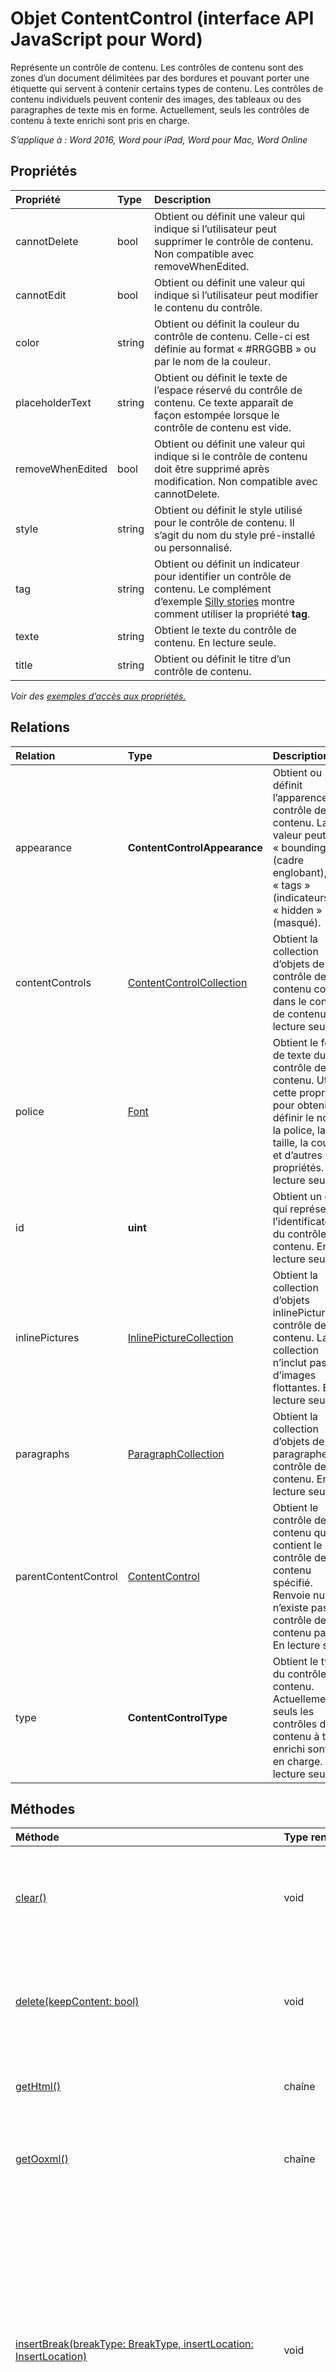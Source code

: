 # <a name="contentcontrol-object-(javascript-api-for-word)"></a>Objet ContentControl (interface API JavaScript pour Word)

Représente un contrôle de contenu. Les contrôles de contenu sont des zones d’un document délimitées par des bordures et pouvant porter une étiquette qui servent à contenir certains types de contenu. Les contrôles de contenu individuels peuvent contenir des images, des tableaux ou des paragraphes de texte mis en forme. Actuellement, seuls les contrôles de contenu à texte enrichi sont pris en charge.

_S’applique à : Word 2016, Word pour iPad, Word pour Mac, Word Online_

## <a name="properties"></a>Propriétés
| Propriété     | Type   |Description
|:---------------|:--------|:----------|
|cannotDelete|bool|Obtient ou définit une valeur qui indique si l’utilisateur peut supprimer le contrôle de contenu. Non compatible avec removeWhenEdited.|
|cannotEdit|bool|Obtient ou définit une valeur qui indique si l’utilisateur peut modifier le contenu du contrôle.|
|color|string|Obtient ou définit la couleur du contrôle de contenu. Celle-ci est définie au format « #RRGGBB » ou par le nom de la couleur.|
|placeholderText|string|Obtient ou définit le texte de l’espace réservé du contrôle de contenu. Ce texte apparaît de façon estompée lorsque le contrôle de contenu est vide.|
|removeWhenEdited|bool|Obtient ou définit une valeur qui indique si le contrôle de contenu doit être supprimé après modification. Non compatible avec cannotDelete.|
|style|string|Obtient ou définit le style utilisé pour le contrôle de contenu. Il s’agit du nom du style pré-installé ou personnalisé.|
|tag|string|Obtient ou définit un indicateur pour identifier un contrôle de contenu. Le complément d’exemple [Silly stories](https://aka.ms/sillystorywordaddin) montre comment utiliser la propriété **tag**.|
|texte|string|Obtient le texte du contrôle de contenu. En lecture seule.|
|title|string|Obtient ou définit le titre d’un contrôle de contenu.|

_Voir des [exemples d’accès aux propriétés.](#property-access-examples)_

## <a name="relationships"></a>Relations
| Relation | Type   |Description|
|:---------------|:--------|:----------|
|appearance|**ContentControlAppearance**|Obtient ou définit l’apparence du contrôle de contenu. La valeur peut être « boundingBox » (cadre englobant), « tags » (indicateurs) ou « hidden » (masqué).|
|contentControls|[ContentControlCollection](contentcontrolcollection.md)|Obtient la collection d’objets de contrôle de contenu compris dans le contrôle de contenu. En lecture seule.|
|police|[Font](font.md)|Obtient le format de texte du contrôle de contenu. Utilisez cette propriété pour obtenir et définir le nom de la police, la taille, la couleur et d’autres propriétés. En lecture seule.|
|id|**uint**|Obtient un entier qui représente l’identificateur du contrôle de contenu. En lecture seule.|
|inlinePictures|[InlinePictureCollection](inlinepicturecollection.md)|Obtient la collection d’objets inlinePicture du contrôle de contenu. La collection n’inclut pas d’images flottantes. En lecture seule.|
|paragraphs|[ParagraphCollection](paragraphcollection.md)|Obtient la collection d’objets de paragraphe du contrôle de contenu. En lecture seule.|
|parentContentControl|[ContentControl](contentcontrol.md)|Obtient le contrôle de contenu qui contient le contrôle de contenu spécifié. Renvoie null s’il n’existe pas de contrôle de contenu parent. En lecture seule.|
|type|**ContentControlType**|Obtient le type du contrôle de contenu. Actuellement, seuls les contrôles de contenu à texte enrichi sont pris en charge. En lecture seule.|

## <a name="methods"></a>Méthodes

| Méthode           | Type renvoyé    |Description|
|:---------------|:--------|:----------|
|[clear()](#clear)|void|Efface le contenu du contrôle de contenu. L’utilisateur peut effectuer l’opération d’annulation sur le contenu effacé.|
|[delete(keepContent: bool)](#deletekeepcontent-bool)|void|Supprime le contrôle de contenu et son contenu. Si keepContent est défini sur true, le contenu n’est pas supprimé.|
|[getHtml()](#gethtml)|chaîne|Obtient la représentation HTML de l’objet de contrôle de contenu.|
|[getOoxml()](#getooxml)|chaîne|Obtient la représentation Office Open XML (OOXML) de l’objet de contrôle de contenu.|
|[insertBreak(breakType: BreakType, insertLocation: InsertLocation)](#insertbreakbreaktype-breaktype-insertlocation-insertlocation)|void|Insère un saut à l’emplacement spécifié. Vous pouvez uniquement insérer un saut dans des objets qui sont contenus dans le corps de document principal, sauf s’il s’agit d’un saut de ligne, auquel cas il peut être inséré dans n’importe quel objet de corps. La valeur insertLocation peut être définie sur « Before » (avant), « After » (après), « Start » (début) ou « End » (fin).|
|[insertFileFromBase64(base64File: string, insertLocation: InsertLocation)](#insertfilefrombase64base64file-string-insertlocation-insertlocation)|[Range](range.md)|Insère un document dans le contrôle de contenu, à l’emplacement spécifié. La valeur insertLocation peut être « Replace » (remplacer), « Start » (début) ou « End » (fin).|
|[insertHtml(html: string, insertLocation: InsertLocation)](#inserthtmlhtml-string-insertlocation-insertlocation)|[Range](range.md)|Insère du code HTML dans le contrôle de contenu, à l’emplacement spécifié. La valeur insertLocation peut être « Replace » (remplacer), « Start » (début) ou « End » (fin).|
|[insertInlinePictureFromBase64(base64EncodedImage: string, insertLocation: InsertLocation)](#insertInlinePictureFromBase64base64EncodedImage-string-insertlocation-insertlocation)|[InlinePicture](inlinepicture.md)|Insère une image incluse dans le contrôle de contenu, à l’emplacement spécifié. La valeur insertLocation peut être « Replace » (remplacer), « Start » (début) ou « End » (fin). |
|[insertOoxml(ooxml: string, insertLocation: InsertLocation)](#insertooxmlooxml-string-insertlocation-insertlocation)|[Range](range.md)|Insère du code OOXML ou un élément wordProcessingML dans le contrôle de contenu, à l’emplacement spécifié.  La valeur insertLocation peut être « Replace » (remplacer), « Start » (début) ou « End » (fin).|
|[insertParagraph(paragraphText: string, insertLocation: InsertLocation)](#insertparagraphparagraphtext-string-insertlocation-insertlocation)|[Paragraph](paragraph.md)|Insère un paragraphe à l’emplacement spécifié. La valeur insertLocation peut être définie sur « Before » (avant), « After » (après), « Start » (début) ou « End » (fin).|
|[insertText(text: string, insertLocation: InsertLocation)](#inserttexttext-string-insertlocation-insertlocation)|[Range](range.md)|Insère du texte dans le contrôle de contenu, à l’emplacement spécifié. La valeur insertLocation peut être « Replace » (remplacer), « Start » (début) ou « End » (fin).|
|[load(param: object)](#loadparam-object)|void|Remplit l’objet proxy créé dans le calque JavaScript avec des valeurs de propriété et d’objet spécifiées dans le paramètre.|
|[search(searchText: string, searchOptions: ParamTypeStrings.SearchOptions)](#searchsearchtext-string-searchoptions-paramtypestringssearchoptions)|[SearchResultCollection](searchresultcollection.md)|Effectue une recherche avec les options de recherche spécifiées dans l’étendue de l’objet de contrôle de contenu. Les résultats de la recherche sont un ensemble d’objets de plage.|
|[select(selectionMode: SelectionMode)](#selectselectionmode-selectionmode)|void|Sélectionne le contrôle de contenu. Word fait défiler le document jusqu’à accéder à la sélection. Le mode de sélection peut être « Select » (sélectionner), « Start » (début) ou « End » (fin).|

## <a name="method-details"></a>Détails de méthodes

### <a name="clear()"></a>Effacer
Efface le contenu du contrôle de contenu. L’utilisateur peut effectuer l’opération d’annulation sur le contenu effacé.

#### <a name="syntax"></a>Syntaxe
```js
contentControlObject.clear();
```

#### <a name="parameters"></a>Paramètres
Aucun

#### <a name="returns"></a>Retourne
void

#### <a name="examples"></a>Exemples
```js
// Run a batch operation against the Word object model.
Word.run(function (context) {
    
    // Create a proxy object for the content controls collection.
    var contentControls = context.document.contentControls;
    
    // Queue a command to load the content controls collection.
    contentControls.load('text');
     
    // Synchronize the document state by executing the queued commands, 
    // and return a promise to indicate task completion.
    return context.sync().then(function () {
        
        if (contentControls.items.length === 0) {
            console.log("There isn't a content control in this document.");
        } else {
            
            // Queue a command to clear the contents of the first content control.
            contentControls.items[0].clear();
            // Synchronize the document state by executing the queued commands, 
            // and return a promise to indicate task completion.
            return context.sync().then(function () {
                console.log('Content control cleared of contents.');
            });      
        }
            
    });  
})
.catch(function (error) {
    console.log('Error: ' + JSON.stringify(error));
    if (error instanceof OfficeExtension.Error) {
        console.log('Debug info: ' + JSON.stringify(error.debugInfo));
    }
});

```

### <a name="delete(keepcontent:-bool)"></a>delete(keepContent: bool)
Supprime le contrôle de contenu et son contenu. Si keepContent est défini sur true, le contenu n’est pas supprimé.

#### <a name="syntax"></a>Syntaxe
```js
contentControlObject.delete(keepContent);
```

#### <a name="parameters"></a>Paramètres
| Paramètre    | Type   |Description|
|:---------------|:--------|:----------|
|keepContent|bool|Obligatoire. Indique si le contenu doit être supprimé avec le contrôle de contenu. Si keepContent est défini sur true, le contenu n’est pas supprimé.|

#### <a name="returns"></a>Retourne
void

#### <a name="examples"></a>Exemples
```js
// Run a batch operation against the Word object model.
Word.run(function (context) {
    
    // Create a proxy object for the content controls collection.
    var contentControls = context.document.contentControls;
    
    // Queue a command to load the content controls collection.
    contentControls.load('text');
     
    // Synchronize the document state by executing the queued commands, 
    // and return a promise to indicate task completion.
    return context.sync().then(function () {
        
        if (contentControls.items.length === 0) {
            console.log("There isn't a content control in this document.");
        } else {
            
            // Queue a command to delete the first content control. The
            // contents will remain in the document.
            contentControls.items[0].delete(true);
            // Synchronize the document state by executing the queued commands, 
            // and return a promise to indicate task completion.
            return context.sync().then(function () {
                console.log('Content control cleared of contents.');
            });      
        }
            
    });  
})
.catch(function (error) {
    console.log('Error: ' + JSON.stringify(error));
    if (error instanceof OfficeExtension.Error) {
        console.log('Debug info: ' + JSON.stringify(error.debugInfo));
    }
});
```


### <a name="gethtml()"></a>getHtml()
Obtient la représentation HTML de l’objet de contrôle de contenu.

#### <a name="syntax"></a>Syntaxe
```js
contentControlObject.getHtml();
```

#### <a name="parameters"></a>Paramètres
Aucun

#### <a name="returns"></a>Retourne
string

#### <a name="examples"></a>Exemples
```js
// Run a batch operation against the Word object model.
Word.run(function (context) {
    
    // Create a proxy object for the content controls collection that contains a specific tag.
    var contentControlsWithTag = context.document.contentControls.getByTag('Customer-Address');
    
    // Queue a command to load the tag property for all of content controls. 
    context.load(contentControlsWithTag, 'tag');
     
    // Synchronize the document state by executing the queued commands, 
    // and return a promise to indicate task completion.
    return context.sync().then(function () {
        if (contentControlsWithTag.items.length === 0) {
            console.log('No content control found.');
        }
        else {
            // Queue a command to get the HTML contents of the first content control.
            var html = contentControlsWithTag.items[0].getHtml();
        
            // Synchronize the document state by executing the queued commands, 
            // and return a promise to indicate task completion.
            return context.sync()
                .then(function () {
                    console.log('Content control HTML: ' + html.value);
            });
        }
    });  
})
.catch(function (error) {
    console.log('Error: ' + JSON.stringify(error));
    if (error instanceof OfficeExtension.Error) {
        console.log('Debug info: ' + JSON.stringify(error.debugInfo));
    }
});
```

### <a name="getooxml()"></a>getOoxml()
Obtient la représentation Office Open XML (OOXML) de l’objet de contrôle de contenu.

#### <a name="syntax"></a>Syntaxe
```js
contentControlObject.getOoxml();
```

#### <a name="parameters"></a>Paramètres
Aucun

#### <a name="returns"></a>Retourne
string

#### <a name="examples"></a>Exemples
```js
// Run a batch operation against the Word object model.
Word.run(function (context) {
    
    // Create a proxy object for the content controls collection.
    var contentControls = context.document.contentControls;
    
    // Queue a command to load the id property for all of the content controls. 
    context.load(contentControls, 'id');
     
    // Synchronize the document state by executing the queued commands, 
    // and return a promise to indicate task completion.
    return context.sync().then(function () {
        if (contentControls.items.length === 0) {
            console.log('No content control found.');
        }
        else {
            // Queue a command to get the OOXML contents of the first content control.
            var ooxml = contentControls.items[0].getOoxml();
        
            // Synchronize the document state by executing the queued commands, 
            // and return a promise to indicate task completion.
            return context.sync()
                .then(function () {
                    console.log('Content control OOXML: ' + ooxml.value);
            });
        }
    });  
})
.catch(function (error) {
    console.log('Error: ' + JSON.stringify(error));
    if (error instanceof OfficeExtension.Error) {
        console.log('Debug info: ' + JSON.stringify(error.debugInfo));
    }
});
```

### <a name="insertbreak(breaktype:-breaktype,-insertlocation:-insertlocation)"></a>insertBreak(breakType: BreakType, insertLocation: InsertLocation)
Insère un saut à l’emplacement spécifié. Vous pouvez uniquement insérer un saut dans des objets qui sont contenus dans le corps de document principal, sauf s’il s’agit d’un saut de ligne, auquel cas il peut être inséré dans n’importe quel objet de corps. La valeur insertLocation peut être définie sur « Before » (avant), « After » (après), « Start » (début) ou « End » (fin).

#### <a name="syntax"></a>Syntaxe
```js
contentControlObject.insertBreak(breakType, insertLocation);
```

#### <a name="parameters"></a>Paramètres
| Paramètre    | Type   |Description|
|:---------------|:--------|:----------|
|breakType|BreakType|Obligatoire. Type de saut (breakType.md)|
|insertLocation|InsertLocation|Obligatoire. La valeur peut être définie sur « Before » (avant), « After » (après), « Start » (début) ou « End » (fin).|

#### <a name="returns"></a>Retourne
void

#### <a name="additional-details"></a>Détails supplémentaires
À l’exception des sauts de ligne, vous ne pouvez pas insérer de saut dans les objets contenus dans les en-têtes, les pieds de page, les notes de bas de page, les notes de fin, les commentaires et les zones de texte.  

#### <a name="examples"></a>Exemples
```js
// Run a batch operation against the Word object model.
Word.run(function (context) {
    
    // Create a proxy object for the content controls collection.
    var contentControls = context.document.contentControls;
    
    // Queue a commmand to load the id property for all of content controls. 
    context.load(contentControls, 'id');
    
    // Synchronize the document state by executing the queued commands, 
    // and return a promise to indicate task completion. We now will have 
    // access to the content control collection.
    return context.sync().then(function () {
        if (contentControls.items.length === 0) {
            console.log('No content control found.');
        }
        else {
            // Queue a command to insert a page break after the first content control. 
            contentControls.items[0].insertBreak('page', "After");
            
            // Synchronize the document state by executing the queued commands, 
            // and return a promise to indicate task completion. 
            return context.sync()
                .then(function () {
                    console.log('Inserted a page break after the first content control.');    
            });
        }
    });  
})
.catch(function (error) {
    console.log('Error: ' + JSON.stringify(error));
    if (error instanceof OfficeExtension.Error) {
        console.log('Debug info: ' + JSON.stringify(error.debugInfo));
    }
});
```

### <a name="insertfilefrombase64(base64file:-string,-insertlocation:-insertlocation)"></a>insertFileFromBase64(base64File: string, insertLocation: InsertLocation)
Insère un document dans le contrôle de contenu, à l’emplacement spécifié. La valeur insertLocation peut être « Replace » (remplacer), « Start » (début) ou « End » (fin).

#### <a name="syntax"></a>Syntaxe
```js
contentControlObject.insertFileFromBase64(base64File, insertLocation);
```

#### <a name="parameters"></a>Paramètres
| Paramètre    | Type   |Description|
|:---------------|:--------|:----------|
|base64File|string|Obligatoire. Contenu de fichier encodé au format Base64 à insérer.|
|insertLocation|InsertLocation|Obligatoire. La valeur peut être « Replace » (remplacer), « Start » (début) ou « End » (fin).|

#### <a name="returns"></a>Retourne
[Range](range.md)

### <a name="inserthtml(html:-string,-insertlocation:-insertlocation)"></a>insertHtml(html: string, insertLocation: InsertLocation)
Insère du code HTML dans le contrôle de contenu, à l’emplacement spécifié. La valeur insertLocation peut être « Replace » (remplacer), « Start » (début) ou « End » (fin).

#### <a name="syntax"></a>Syntaxe
```js
contentControlObject.insertHtml(html, insertLocation);
```

#### <a name="parameters"></a>Paramètres
| Paramètre    | Type   |Description|
|:---------------|:--------|:----------|
|Html|string|Obligatoire. Code HTML à insérer dans le contrôle de contenu.|
|insertLocation|InsertLocation|Obligatoire. La valeur peut être « Replace » (remplacer), « Start » (début) ou « End » (fin).|

#### <a name="returns"></a>Retourne
[Range](range.md)

#### <a name="examples"></a>Exemples
```js
// Run a batch operation against the Word object model.
Word.run(function (context) {
    
    // Create a proxy object for the content controls collection.
    var contentControls = context.document.contentControls;
    
    // Queue a command to load the id property for all of the content controls. 
    context.load(contentControls, 'id');
     
    // Synchronize the document state by executing the queued commands, 
    // and return a promise to indicate task completion.
    return context.sync().then(function () {
        if (contentControls.items.length === 0) {
            console.log('No content control found.');
        }
        else {
            // Queue a command to put HTML into the contents of the first content control.
            contentControls.items[0].insertHtml('<strong>HTML content inserted into the content control.</strong>', 'Start');
        
            // Synchronize the document state by executing the queued commands, 
            // and return a promise to indicate task completion.
            return context.sync()
                .then(function () {
                    console.log('Inserted HTML in the first content control.');
            });
        }
    });  
})
.catch(function (error) {
    console.log('Error: ' + JSON.stringify(error));
    if (error instanceof OfficeExtension.Error) {
        console.log('Debug info: ' + JSON.stringify(error.debugInfo));
    }
});
```

### <a name="insertinlinepicturefrombase64(base64encodedimage:-string,-insertlocation:-insertlocation)"></a>insertInlinePictureFromBase64(base64EncodedImage: string, insertLocation: InsertLocation)
Insère une image incluse dans le contrôle de contenu, à l’emplacement spécifié. La valeur insertLocation peut être « Replace » (remplacer), « Start » (début) ou « End » (fin).

#### <a name="syntax"></a>Syntaxe
contentControlObject.insertInlinePictureFromBase64(image, insertLocation);

#### <a name="parameters"></a>Paramètres
| Paramètre    | Type   |Description|
|:---------------|:--------|:----------|
|base64EncodedImage|string|Obligatoire. Image encodée au format Base64 à insérer dans le contrôle de contenu.|
|insertLocation|InsertLocation|Obligatoire. La valeur peut être « Replace » (remplacer), « Start » (début) ou « End » (fin).|

#### <a name="returns"></a>Retourne
[InlinePicture](inlinepicture.md)



### <a name="insertooxml(ooxml:-string,-insertlocation:-insertlocation)"></a>insertOoxml(ooxml: string, insertLocation: InsertLocation)
Insère du contenu OOXML ou wordProcessingML dans le contrôle de contenu, à l’emplacement spécifié. La valeur insertLocation peut être « Replace » (remplacer), « Start » (début) ou « End » (fin).

#### <a name="syntax"></a>Syntaxe
```js
contentControlObject.insertOoxml(ooxml, insertLocation);
```

#### <a name="parameters"></a>Paramètres
| Paramètre    | Type   |Description|
|:---------------|:--------|:----------|
|ooxml|string|Obligatoire. Contenu OOXML ou wordProcessingML à insérer dans le contrôle de contenu.|
|insertLocation|InsertLocation|Obligatoire. La valeur peut être « Replace » (remplacer), « Start » (début) ou « End » (fin).|

#### <a name="returns"></a>Retourne
[Range](range.md)

#### <a name="examples"></a>Exemples
```js
// Run a batch operation against the Word object model.
Word.run(function (context) {
    
    // Create a proxy object for the content controls collection.
    var contentControls = context.document.contentControls;
    
    // Queue a command to load the id property for all of the content controls. 
    context.load(contentControls, 'id');
     
    // Synchronize the document state by executing the queued commands, 
    // and return a promise to indicate task completion.
    return context.sync().then(function () {
        if (contentControls.items.length === 0) {
            console.log('No content control found.');
        }
        else {
            // Queue a command to put OOXML into the contents of the first content control.
            contentControls.items[0].insertOoxml("<pkg:package xmlns:pkg='http://schemas.microsoft.com/office/2006/xmlPackage'><pkg:part pkg:name='/_rels/.rels' pkg:contentType='application/vnd.openxmlformats-package.relationships+xml' pkg:padding='512'><pkg:xmlData><Relationships xmlns='http://schemas.openxmlformats.org/package/2006/relationships'><Relationship Id='rId1' Type='http://schemas.openxmlformats.org/officeDocument/2006/relationships/officeDocument' Target='word/document.xml'/></Relationships></pkg:xmlData></pkg:part><pkg:part pkg:name='/word/document.xml' pkg:contentType='application/vnd.openxmlformats-officedocument.wordprocessingml.document.main+xml'><pkg:xmlData><w:document xmlns:w='http://schemas.openxmlformats.org/wordprocessingml/2006/main' ><w:body><w:p><w:pPr><w:spacing w:before='360' w:after='0' w:line='480' w:lineRule='auto'/><w:rPr><w:color w:val='70AD47' w:themeColor='accent6'/><w:sz w:val='28'/></w:rPr></w:pPr><w:r><w:rPr><w:color w:val='70AD47' w:themeColor='accent6'/><w:sz w:val='28'/></w:rPr><w:t>This text has formatting directly applied to achieve its font size, color, line spacing, and paragraph spacing.</w:t></w:r></w:p></w:body></w:document></pkg:xmlData></pkg:part></pkg:package>", "End");
        
            // Synchronize the document state by executing the queued commands, 
            // and return a promise to indicate task completion.
            return context.sync()
                .then(function () {
                    console.log('Inserted OOXML in the first content control.');
            });
        }
    });  
})
.catch(function (error) {
    console.log('Error: ' + JSON.stringify(error));
    if (error instanceof OfficeExtension.Error) {
        console.log('Debug info: ' + JSON.stringify(error.debugInfo));
    }
});
```

#### <a name="additional-information"></a>Informations supplémentaires
Pour obtenir des instructions sur l'utilisation d’OOXML, voir [Création de compléments plus performants pour Word avec Office Open XML](https://msdn.microsoft.com/en-us/library/office/dn423225.aspx).

### <a name="insertparagraph(paragraphtext:-string,-insertlocation:-insertlocation)"></a>insertParagraph(paragraphText: string, insertLocation: InsertLocation)
Insère un paragraphe à l’emplacement spécifié. La valeur insertLocation peut être définie sur « Before » (avant), « After » (après), « Start » (début) ou « End » (fin).

#### <a name="syntax"></a>Syntaxe
```js
contentControlObject.insertParagraph(paragraphText, insertLocation);
```

#### <a name="parameters"></a>Paramètres
| Paramètre    | Type   |Description|
|:---------------|:--------|:----------|
|paragraphText|string|Obligatoire. Texte de paragraphe à insérer.|
|insertLocation|InsertLocation|Obligatoire. La valeur peut être définie sur « Before » (avant), « After » (après), « Start » (début) ou « End » (fin).|

#### <a name="returns"></a>Retourne
[Paragraph](paragraph.md)

#### <a name="examples"></a>Exemples
```js
// Run a batch operation against the Word object model.
Word.run(function (context) {
    
    // Create a proxy object for the content controls collection.
    var contentControls = context.document.contentControls;
    
    // Queue a command to load the id property for all of the content controls. 
    context.load(contentControls, 'id');
     
    // Synchronize the document state by executing the queued commands, 
    // and return a promise to indicate task completion.
    return context.sync().then(function () {
        if (contentControls.items.length === 0) {
            console.log('No content control found.');
        }
        else {
            // Queue a command to insert a paragraph after the first content control. 
            contentControls.items[0].insertParagraph('Text of the inserted paragraph.', 'After');
        
            // Synchronize the document state by executing the queued commands, 
            // and return a promise to indicate task completion.
            return context.sync()
                .then(function () {
                    console.log('Inserted a paragraph after the first content control.');
            });
        }
    });  
})
.catch(function (error) {
    console.log('Error: ' + JSON.stringify(error));
    if (error instanceof OfficeExtension.Error) {
        console.log('Debug info: ' + JSON.stringify(error.debugInfo));
    }
});
```

### <a name="inserttext(text:-string,-insertlocation:-insertlocation)"></a>insertText(text: string, insertLocation: InsertLocation)
Insère du texte dans le contrôle de contenu, à l’emplacement spécifié. La valeur insertLocation peut être « Replace » (remplacer), « Start » (début) ou « End » (fin).

#### <a name="syntax"></a>Syntaxe
```js
contentControlObject.insertText(text, insertLocation);
```

#### <a name="parameters"></a>Paramètres
| Paramètre    | Type   |Description|
|:---------------|:--------|:----------|
|text|string|Obligatoire. Texte à insérer dans le contrôle de contenu.|
|insertLocation|InsertLocation|Obligatoire. La valeur peut être « Replace » (remplacer), « Start » (début) ou « End » (fin).|

#### <a name="returns"></a>Retourne
[Range](range.md)

#### <a name="examples"></a>Exemples
```js
// Run a batch operation against the Word object model.
Word.run(function (context) {
    
    // Create a proxy object for the content controls collection.
    var contentControls = context.document.contentControls;
    
    // Queue a command to load the id property for all of the content controls. 
    context.load(contentControls, 'id');
     
    // Synchronize the document state by executing the queued commands, 
    // and return a promise to indicate task completion.
    return context.sync().then(function () {
        if (contentControls.items.length === 0) {
            console.log('No content control found.');
        }
        else {
            // Queue a command to replace text in the first content control. 
            contentControls.items[0].insertText('Replaced text in the first content control.', 'Replace');
        
            // Synchronize the document state by executing the queued commands, 
            // and return a promise to indicate task completion.
            return context.sync()
                .then(function () {
                    console.log('Replaced text in the first content control.');
            });
        }
    });  
})
.catch(function (error) {
    console.log('Error: ' + JSON.stringify(error));
    if (error instanceof OfficeExtension.Error) {
        console.log('Debug info: ' + JSON.stringify(error.debugInfo));
    }
});
```

Le complément d’exemple [Silly stories](https://aka.ms/sillystorywordaddin) montre comment utiliser la méthode **insertText**.

### <a name="load(param:-object)"></a>load(param: object)
Remplit l’objet proxy créé dans le calque JavaScript avec des valeurs de propriété et d’objet spécifiées dans le paramètre.

#### <a name="syntax"></a>Syntaxe
```js
object.load(param);
```

#### <a name="parameters"></a>Paramètres
| Paramètre    | Type   |Description|
|:---------------|:--------|:----------|
|param|object|Facultatif. Accepte les noms de paramètre et de relation sous forme de chaîne délimitée ou de tableau. Sinon, indiquez l’objet [loadOption](loadoption.md).|

#### <a name="returns"></a>Retourne
void

#### <a name="examples"></a>Exemples
```js
// Run a batch operation against the Word object model.
Word.run(function (context) {
    
    // Create a proxy range object for the current selection.
    var range = context.document.getSelection();
    
    // Queue a commmand to create the content control.
    var myContentControl = range.insertContentControl();
    myContentControl.tag = 'Customer-Address';
    myContentControl.title = ' has t';
    myContentControl.style = 'Heading 2';
    myContentControl.insertText('One Microsoft Way, Redmond, WA 98052', 'replace');
    myContentControl.cannotEdit = true;
    
    // Queue a command to load the id property for the content control you created.
    context.load(myContentControl, 'id');
    
    // Synchronize the document state by executing the queued commands, 
    // and return a promise to indicate task completion.
    return context.sync().then(function () {
        console.log('Created content control with id: ' + myContentControl.id);
    });  
})
.catch(function (error) {
    console.log('Error: ' + JSON.stringify(error));
    if (error instanceof OfficeExtension.Error) {
        console.log('Debug info: ' + JSON.stringify(error.debugInfo));
    }
});
```

### <a name="search(searchtext:-string,-searchoptions:-paramtypestrings.searchoptions)"></a>search(searchText: string, searchOptions: ParamTypeStrings.SearchOptions)
Effectue une recherche avec les options de recherche spécifiées dans l’étendue de l’objet de contrôle de contenu. Les résultats de la recherche sont un ensemble d’objets de plage.

#### <a name="syntax"></a>Syntaxe
```js
contentControlObject.search(searchText, searchOptions);
```

#### <a name="parameters"></a>Paramètres
| Paramètre    | Type   |Description|
|:---------------|:--------|:----------|
|searchText|string|Obligatoire. Texte de recherche.|
|[searchOptions](searchoptions.md)|ParamTypeStrings.SearchOptions|Facultatif. Options de la recherche.|

#### <a name="returns"></a>Retourne
[SearchResultCollection](searchresultcollection.md)

### <a name="select(selectionmode:-selectionmode)"></a>select(selectionMode: SelectionMode)
Sélectionne le contrôle de contenu. Word fait défiler le document jusqu’à accéder à la sélection. Le mode de sélection peut être « Select » (sélectionner), « Start » (début) ou « End » (fin).

#### <a name="syntax"></a>Syntaxe
```js
contentControlObject.select(selectionMode);
```

#### <a name="parameters"></a>Paramètres
| Paramètre    | Type   |Description|
|:---------------|:--------|:----------|
|selectionMode|SelectionMode|Facultatif. Le mode de sélection peut être « Select » (sélectionner), « Start » (début) ou « End » (fin). « Select » (sélectionner) est la valeur par défaut.|

#### <a name="returns"></a>Retourne
void

#### <a name="examples"></a>Exemples
```js
// Run a batch operation against the Word object model.
Word.run(function (context) {
    
    // Create a proxy object for the content controls collection.
    var contentControls = context.document.contentControls;
    
    // Queue a command to load the id property for all of the content controls. 
    context.load(contentControls, 'id');
     
    // Synchronize the document state by executing the queued commands, 
    // and return a promise to indicate task completion.
    return context.sync().then(function () {
        if (contentControls.items.length === 0) {
            console.log('No content control found.');
        }
        else {
            // Queue a command to select the first content control.
            contentControls.items[0].select();
        
            // Synchronize the document state by executing the queued commands, 
            // and return a promise to indicate task completion.
            return context.sync()
                .then(function () {
                    console.log('Selected the first content control.');
            });
        }
    });  
})
.catch(function (error) {
    console.log('Error: ' + JSON.stringify(error));
    if (error instanceof OfficeExtension.Error) {
        console.log('Debug info: ' + JSON.stringify(error.debugInfo));
    }
});
```

## <a name="property-access-examples"></a>Exemples d’accès aux propriétés

### <a name="load-all-of-the-content-control-properties"></a>Charger toutes les propriétés du contrôle de contenu
```js
// Run a batch operation against the Word object model.
Word.run(function (context) {
    
    // Create a proxy object for the content controls collection.
    var contentControls = context.document.contentControls;
    
    // Queue a command to load the id property for all of the content controls. 
    context.load(contentControls, 'id');
     
    // Synchronize the document state by executing the queued commands, 
    // and return a promise to indicate task completion.
    return context.sync().then(function () {
        if (contentControls.items.length === 0) {
            console.log('No content control found.');
        }
        else {
            // Queue a command to load the properties on the first content control. 
            contentControls.items[0].load(  'appearance,' +
                                            'cannotDelete,' +
                                            'cannotEdit,' +
                                            'id,' +
                                            'placeHolderText,' +
                                            'removeWhenEdited,' +
                                            'title,' +
                                            'text,' +
                                            'type,' +
                                            'style,' +
                                            'tag,' +
                                            'font/size,' +
                                            'font/name,' +
                                            'font/color');             
        
            // Synchronize the document state by executing the queued commands, 
            // and return a promise to indicate task completion.
            return context.sync()
                .then(function () {
                    console.log('Property values of the first content control:' + 
                        '   ----- appearance: ' + contentControls.items[0].appearance + 
                        '   ----- cannotDelete: ' + contentControls.items[0].cannotDelete +
                        '   ----- cannotEdit: ' + contentControls.items[0].cannotEdit +
                        '   ----- color: ' + contentControls.items[0].color +
                        '   ----- id: ' + contentControls.items[0].id +
                        '   ----- placeHolderText: ' + contentControls.items[0].placeholderText +
                        '   ----- removeWhenEdited: ' + contentControls.items[0].removeWhenEdited +
                        '   ----- title: ' + contentControls.items[0].title +
                        '   ----- text: ' + contentControls.items[0].text +
                        '   ----- type: ' + contentControls.items[0].type +
                        '   ----- style: ' + contentControls.items[0].style +
                        '   ----- tag: ' + contentControls.items[0].tag +
                        '   ----- font size: ' + contentControls.items[0].font.size +
                        '   ----- font name: ' + contentControls.items[0].font.name +
                        '   ----- font color: ' + contentControls.items[0].font.color);
            });
        }
    });  
})
.catch(function (error) {
    console.log('Error: ' + JSON.stringify(error));
    if (error instanceof OfficeExtension.Error) {
        console.log('Debug info: ' + JSON.stringify(error.debugInfo));
    }
});
```

## <a name="support-details"></a>Informations de prise en charge
Utilisez l’[ensemble de conditions requises](../office-add-in-requirement-sets.md) dans les vérifications à l’exécution pour vous assurer que votre application est prise en charge par la version d’hôte de Word. Pour plus d’informations sur la configuration requise pour le serveur et l’application d’hôte Office, voir [Configuration requise pour exécuter des compléments Office](../../docs/overview/requirements-for-running-office-add-ins.md).
